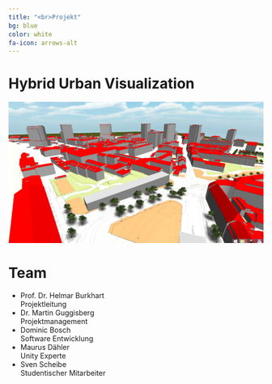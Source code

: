 ```yaml
---
title: "<br>Projekt"
bg: blue
color: white
fa-icon: arrows-alt
---
```


# Hybrid Urban Visualization

![huvis_vogel](img/huvis_vogel.jpg)

# Team 
- Prof. Dr. Helmar Burkhart<br>
Projektleitung
- Dr. Martin Guggisberg<br>
Projektmanagement
- Dominic Bosch<br>
Software Entwicklung 
- Maurus Dähler<br>
Unity Experte
- Sven Scheibe<br>
Studentischer Mitarbeiter
